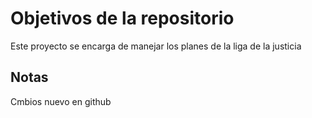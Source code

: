 # Objetivos de la repositorio

Este proyecto se encarga de manejar los planes de la liga de la justicia


## Notas
Cmbios nuevo en github
